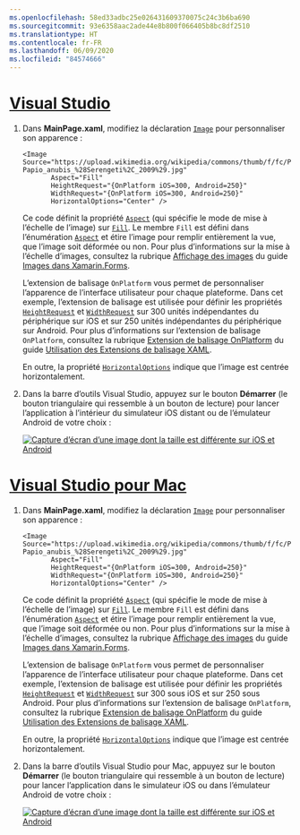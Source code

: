 ```yaml
---
ms.openlocfilehash: 58ed33adbc25e026431609370075c24c3b6ba690
ms.sourcegitcommit: 93e6358aac2ade44e8b800f066405b8bc8df2510
ms.translationtype: HT
ms.contentlocale: fr-FR
ms.lasthandoff: 06/09/2020
ms.locfileid: "84574666"
---
```

# <a name="visual-studio"></a>[Visual Studio](#tab/vswin)

1. Dans **MainPage.xaml**, modifiez la déclaration [`Image`](xref:Xamarin.Forms.Image) pour personnaliser son apparence :

    ```xaml
    <Image Source="https://upload.wikimedia.org/wikipedia/commons/thumb/f/fc/Papio_anubis_%28Serengeti%2C_2009%29.jpg/200px-Papio_anubis_%28Serengeti%2C_2009%29.jpg"
           Aspect="Fill"
           HeightRequest="{OnPlatform iOS=300, Android=250}"
           WidthRequest="{OnPlatform iOS=300, Android=250}"
           HorizontalOptions="Center" />
    ```

    Ce code définit la propriété [`Aspect`](xref:Xamarin.Forms.Image.Aspect) (qui spécifie le mode de mise à l’échelle de l’image) sur [`Fill`](xref:Xamarin.Forms.Aspect.Fill). Le membre `Fill` est défini dans l’énumération [`Aspect`](xref:Xamarin.Forms.Aspect) et étire l’image pour remplir entièrement la vue, que l’image soit déformée ou non. Pour plus d’informations sur la mise à l’échelle d’images, consultez la rubrique [Affichage des images](~/xamarin-forms/user-interface/images.md#display-images) du guide [Images dans Xamarin.Forms](~/xamarin-forms/user-interface/images.md).

    L’extension de balisage `OnPlatform` vous permet de personnaliser l’apparence de l’interface utilisateur pour chaque plateforme. Dans cet exemple, l’extension de balisage est utilisée pour définir les propriétés [`HeightRequest`](xref:Xamarin.Forms.VisualElement.HeightRequest) et [`WidthRequest`](xref:Xamarin.Forms.VisualElement.WidthRequest) sur 300 unités indépendantes du périphérique sur iOS et sur 250 unités indépendantes du périphérique sur Android. Pour plus d’informations sur l’extension de balisage `OnPlatform`, consultez la rubrique [Extension de balisage OnPlatform](~/xamarin-forms/xaml/markup-extensions/consuming.md#onplatform-markup-extension) du guide [Utilisation des Extensions de balisage XAML](~/xamarin-forms/xaml/markup-extensions/consuming.md).

    En outre, la propriété [`HorizontalOptions`](xref:Xamarin.Forms.View.HorizontalOptions) indique que l’image est centrée horizontalement.

1. Dans la barre d’outils Visual Studio, appuyez sur le bouton **Démarrer** (le bouton triangulaire qui ressemble à un bouton de lecture) pour lancer l’application à l’intérieur du simulateur iOS distant ou de l’émulateur Android de votre choix :

    [![Capture d’écran d’une image dont la taille est différente sur iOS et Android](../images/customize-appearance.png "Image dimensionnée en fonction de la plateforme")](../images/customize-appearance-large.png#lightbox "Image dimensionnée en fonction de la plateforme")

# <a name="visual-studio-for-mac"></a>[Visual Studio pour Mac](#tab/vsmac)

1. Dans **MainPage.xaml**, modifiez la déclaration [`Image`](xref:Xamarin.Forms.Image) pour personnaliser son apparence :

    ```xaml
    <Image Source="https://upload.wikimedia.org/wikipedia/commons/thumb/f/fc/Papio_anubis_%28Serengeti%2C_2009%29.jpg/200px-Papio_anubis_%28Serengeti%2C_2009%29.jpg"
           Aspect="Fill"
           HeightRequest="{OnPlatform iOS=300, Android=250}"
           WidthRequest="{OnPlatform iOS=300, Android=250}"
           HorizontalOptions="Center" />
    ```

    Ce code définit la propriété [`Aspect`](xref:Xamarin.Forms.Image.Aspect) (qui spécifie le mode de mise à l’échelle de l’image) sur [`Fill`](xref:Xamarin.Forms.Aspect.Fill). Le membre `Fill` est défini dans l’énumération [`Aspect`](xref:Xamarin.Forms.Aspect) et étire l’image pour remplir entièrement la vue, que l’image soit déformée ou non. Pour plus d’informations sur la mise à l’échelle d’images, consultez la rubrique [Affichage des images](~/xamarin-forms/user-interface/images.md#display-images) du guide [Images dans Xamarin.Forms](~/xamarin-forms/user-interface/images.md).

    L’extension de balisage `OnPlatform` vous permet de personnaliser l’apparence de l’interface utilisateur pour chaque plateforme. Dans cet exemple, l’extension de balisage est utilisée pour définir les propriétés [`HeightRequest`](xref:Xamarin.Forms.VisualElement.HeightRequest) et [`WidthRequest`](xref:Xamarin.Forms.VisualElement.WidthRequest) sur 300 sous iOS et sur 250 sous Android. Pour plus d’informations sur l’extension de balisage `OnPlatform`, consultez la rubrique [Extension de balisage OnPlatform](~/xamarin-forms/xaml/markup-extensions/consuming.md#onplatform-markup-extension) du guide [Utilisation des Extensions de balisage XAML](~/xamarin-forms/xaml/markup-extensions/consuming.md).

    En outre, la propriété [`HorizontalOptions`](xref:Xamarin.Forms.View.HorizontalOptions) indique que l’image est centrée horizontalement.

1. Dans la barre d’outils Visual Studio pour Mac, appuyez sur le bouton **Démarrer** (le bouton triangulaire qui ressemble à un bouton de lecture) pour lancer l’application dans le simulateur iOS ou dans l’émulateur Android de votre choix :

    [![Capture d’écran d’une image dont la taille est différente sur iOS et Android](../images/customize-appearance.png "Image dimensionnée en fonction de la plateforme")](../images/customize-appearance-large.png#lightbox "Image dimensionnée en fonction de la plateforme")
